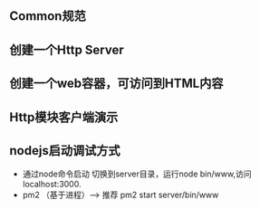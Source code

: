 ## Common规范

## 创建一个Http Server

## 创建一个web容器，可访问到HTML内容

## Http模块客户端演示

## nodejs启动调试方式
- 通过node命令启动
切换到server目录，运行node bin/www,访问localhost:3000.
- pm2 （基于进程）--> 推荐
pm2 start server/bin/www
